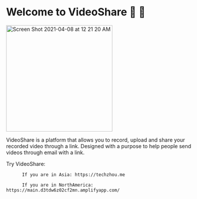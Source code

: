 # Welcome to VideoShare 🎉 🎉

<img width="288" alt="Screen Shot 2021-04-08 at 12 21 20 AM" src="https://user-images.githubusercontent.com/49856000/113968072-5b0e0700-9800-11eb-8db6-e325a9c6df35.png">


 VideoShare is a platform that allows you to record, upload and share your recorded video through a link. Designed with a purpose to help people send videos through email with a link.
 
 Try VideoShare:
 
          If you are in Asia: https://techzhou.me  
          
          If you are in NorthAmerica: https://main.d3tdw6z02cf2mn.amplifyapp.com/
     




